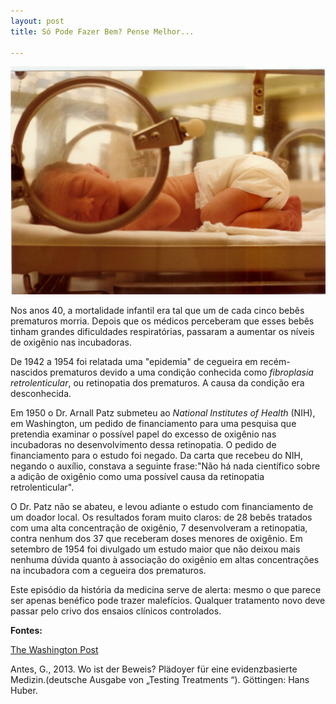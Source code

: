 ```yaml
---
layout: post
title: Só Pode Fazer Bem? Pense Melhor... 

---
```

![](/images/premature.jpg)


Nos anos 40, a mortalidade infantil era tal que um de cada cinco bebês prematuros morria. Depois que os médicos perceberam que esses bebês tinham grandes dificuldades respiratórias, passaram a aumentar os níveis de oxigênio nas incubadoras.

De 1942 a 1954 foi relatada uma "epidemia" de cegueira em recém-nascidos prematuros devido a uma condição conhecida como *fibroplasia retrolenticular*, ou retinopatia dos prematuros.
A causa da condição era desconhecida. 

Em 1950 o Dr. Arnall Patz submeteu ao *National Institutes of Health* (NIH), em Washington, um pedido de financiamento para uma pesquisa que pretendia examinar o possível papel do excesso de oxigênio nas incubadoras no desenvolvimento dessa retinopatia. O pedido de financiamento para o estudo foi negado. Da carta que recebeu do NIH, negando o auxílio, constava a seguinte frase:"Não há nada científico sobre a adição de oxigênio como uma possível causa da retinopatia retrolenticular".

O Dr. Patz não se abateu, e levou adiante o estudo com financiamento de um doador local. Os resultados foram muito claros: de 28 bebês tratados com uma alta concentração de oxigênio, 7 desenvolveram a retinopatia, contra nenhum dos 37 que receberam  doses  menores de oxigênio.
Em setembro de 1954 foi divulgado um estudo maior que não deixou mais nenhuma dúvida quanto à associação do oxigênio em altas concentrações na incubadora com a cegueira dos prematuros.

Este episódio da história da medicina serve de alerta: mesmo o que parece ser apenas benéfico pode trazer malefícios. Qualquer tratamento novo deve passar pelo crivo dos ensaios clínicos controlados. 

**Fontes:** 

[The Washington Post](https://www.washingtonpost.com/national/health-science/for-tiny-infants-too-much-oxygen-can-mean-blindness-too-little-death/2015/11/16/40128dba-691a-11e5-9ef3-fde182507eac_story.html)

Antes, G., 2013. Wo ist der Beweis? Plädoyer für eine evidenzbasierte Medizin.(deutsche Ausgabe von „Testing Treatments “). Göttingen: Hans Huber.








